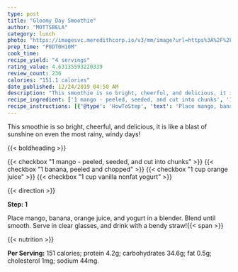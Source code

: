 ```yaml
---
type: post
title: "Gloomy Day Smoothie"
author: "MOTTSBELA"
category: lunch
photo: "https://imagesvc.meredithcorp.io/v3/mm/image?url=https%3A%2F%2Fimages.media-allrecipes.com%2Fuserphotos%2F607006.jpg"
prep_time: "P0DT0H10M"
cook_time: 
recipe_yield: "4 servings"
rating_value: 4.63135593220339
review_count: 236
calories: "151.1 calories"
date_published: 12/24/2019 04:50 AM
description: "This smoothie is so bright, cheerful, and delicious, it is like a blast of sunshine on even the most rainy, windy days!"
recipe_ingredient: ['1 mango - peeled, seeded, and cut into chunks', '1 banana, peeled and chopped', '1 cup orange juice', '1 cup vanilla nonfat yogurt']
recipe_instructions: [{'@type': 'HowToStep', 'text': 'Place mango, banana, orange juice, and yogurt in a blender. Blend until smooth. Serve in clear glasses, and drink with a bendy straw!\n'}]
---
```


This smoothie is so bright, cheerful, and delicious, it is like a blast of sunshine on even the most rainy, windy days! 

{{< boldheading >}}

{{< checkbox "1  mango - peeled, seeded, and cut into chunks" >}}
{{< checkbox "1  banana, peeled and chopped" >}}
{{< checkbox "1 cup orange juice" >}}
{{< checkbox "1 cup vanilla nonfat yogurt" >}}


{{< direction >}}

**Step: 1**

Place mango, banana, orange juice, and yogurt in a blender. Blend until smooth. Serve in clear glasses, and drink with a bendy straw!{{< span >}}

{{< nutrition >}}

**Per Serving:** 151 calories; protein 4.2g; carbohydrates 34.6g; fat 0.5g; cholesterol 1mg; sodium 44mg.